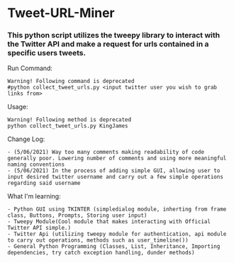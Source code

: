 # Tweet-URL-Miner
### This python script utilizes the tweepy library to interact with the Twitter API and make a request for urls contained in a specific users tweets.

Run Command:

	Warning! Following command is deprecated
	#python collect_tweet_urls.py <input twitter user you wish to grab links from>

Usage:
	
	Warning! Following method is deprecated
	python collect_tweet_urls.py KingJames

Change Log: 

	- (5/06/2021) Way too many comments making readability of code generally poor. Lowering number of comments and using more meaningful naming conventions  
	- (5/06/2021) In the process of adding simple GUI, allowing user to input desired twitter username and carry out a few simple operations regarding said username
What I'm learning:
	
	- Python GUI using TKINTER (simpledialog module, inherting from frame class, Buttons, Prompts, Storing user input)
	- Tweepy Module(Cool module that makes interacting with Official Twitter API simple.)
	- Twitter Api (utilizing tweepy module for authentication, api module to carry out operations, methods such as user_timeline())
	- General Python Programming (Classes, List, Inheritance, Importing dependencies, try catch exception handling, dunder methods)
